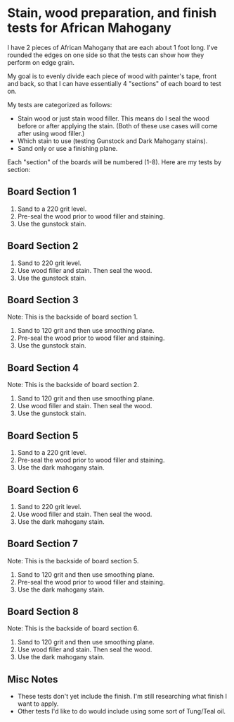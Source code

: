 # Stain, wood preparation, and finish tests for African Mahogany

I have 2 pieces of African Mahogany that are each about 1 foot long.  I've rounded the edges on one side so that the tests can show how they perform on edge grain.

My goal is to evenly divide each piece of wood with painter's tape, front and back, so that I can have essentially 4 "sections" of each board to test on.

My tests are categorized as follows:
* Stain wood or just stain wood filler.  This means do I seal the wood before or after applying the stain.  (Both of these use cases will come after using wood filler.)
* Which stain to use (testing Gunstock and Dark Mahogany stains).
* Sand only or use a finishing plane.

Each "section" of the boards will be numbered (1-8).  Here are my tests by section:
## Board Section 1
1. Sand to a 220 grit level.
1. Pre-seal the wood prior to wood filler and staining.
1. Use the gunstock stain.

## Board Section 2
1. Sand to 220 grit level.
1. Use wood filler and stain.  Then seal the wood.
1. Use the gunstock stain.

## Board Section 3
Note: This is the backside of board section 1.
1. Sand to 120 grit and then use smoothing plane.
1. Pre-seal the wood prior to wood filler and staining.
1. Use the gunstock stain.

## Board Section 4
Note: This is the backside of board section 2.
1. Sand to 120 grit and then use smoothing plane.
1. Use wood filler and stain.  Then seal the wood.
1. Use the gunstock stain.

## Board Section 5
1. Sand to a 220 grit level.
1. Pre-seal the wood prior to wood filler and staining.
1. Use the dark mahogany stain.

## Board Section 6
1. Sand to 220 grit level.
1. Use wood filler and stain.  Then seal the wood.
1. Use the dark mahogany stain.

## Board Section 7
Note: This is the backside of board section 5.
1. Sand to 120 grit and then use smoothing plane.
1. Pre-seal the wood prior to wood filler and staining.
1. Use the dark mahogany stain.

## Board Section 8
Note: This is the backside of board section 6.
1. Sand to 120 grit and then use smoothing plane.
1. Use wood filler and stain.  Then seal the wood.
1. Use the dark mahogany stain.

## Misc Notes
- These tests don't yet include the finish.  I'm still researching what finish I want to apply.
- Other tests I'd like to do would include using some sort of Tung/Teal oil.
